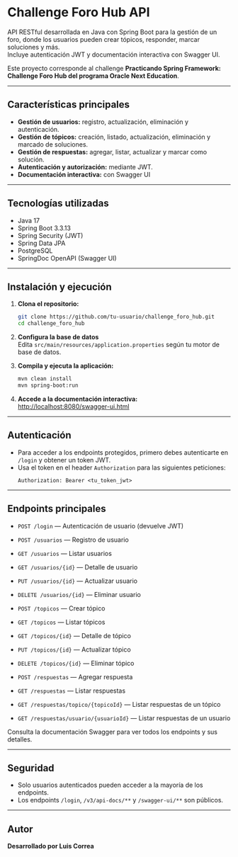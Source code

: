 # Challenge Foro Hub API

API RESTful desarrollada en Java con Spring Boot para la gestión de un foro, donde los usuarios pueden crear tópicos, responder, marcar soluciones y más.  
Incluye autenticación JWT y documentación interactiva con Swagger UI.

Este proyecto corresponde al challenge **Practicando Spring Framework: Challenge Foro Hub del programa Oracle Next Education**.

---

## Características principales

- **Gestión de usuarios:** registro, actualización, eliminación y autenticación.
- **Gestión de tópicos:** creación, listado, actualización, eliminación y marcado de soluciones.
- **Gestión de respuestas:** agregar, listar, actualizar y marcar como solución.
- **Autenticación y autorización:** mediante JWT.
- **Documentación interactiva:** con Swagger UI

---

## Tecnologías utilizadas

- Java 17
- Spring Boot 3.3.13
- Spring Security (JWT)
- Spring Data JPA
- PostgreSQL
- SpringDoc OpenAPI (Swagger UI)

---

## Instalación y ejecución

1. **Clona el repositorio:**
   ```sh
   git clone https://github.com/tu-usuario/challenge_foro_hub.git
   cd challenge_foro_hub
   ```

2. **Configura la base de datos**  
   Edita `src/main/resources/application.properties` según tu motor de base de datos.

3. **Compila y ejecuta la aplicación:**
   ```sh
   mvn clean install
   mvn spring-boot:run
   ```

4. **Accede a la documentación interactiva:**  
   [http://localhost:8080/swagger-ui.html](http://localhost:8080/swagger-ui.html)

---

## Autenticación

- Para acceder a los endpoints protegidos, primero debes autenticarte en `/login` y obtener un token JWT.
- Usa el token en el header `Authorization` para las siguientes peticiones:
  ```
  Authorization: Bearer <tu_token_jwt>
  ```

---

## Endpoints principales

- `POST /login` — Autenticación de usuario (devuelve JWT)
- `POST /usuarios` — Registro de usuario
- `GET /usuarios` — Listar usuarios
- `GET /usuarios/{id}` — Detalle de usuario
- `PUT /usuarios/{id}` — Actualizar usuario
- `DELETE /usuarios/{id}` — Eliminar usuario

- `POST /topicos` — Crear tópico
- `GET /topicos` — Listar tópicos
- `GET /topicos/{id}` — Detalle de tópico
- `PUT /topicos/{id}` — Actualizar tópico
- `DELETE /topicos/{id}` — Eliminar tópico

- `POST /respuestas` — Agregar respuesta
- `GET /respuestas` — Listar respuestas
- `GET /respuestas/topico/{topicoId}` — Listar respuestas de un tópico
- `GET /respuestas/usuario/{usuarioId}` — Listar respuestas de un usuario

Consulta la documentación Swagger para ver todos los endpoints y sus detalles.

---

## Seguridad

- Solo usuarios autenticados pueden acceder a la mayoría de los endpoints.
- Los endpoints `/login`, `/v3/api-docs/**` y `/swagger-ui/**` son públicos.

---

## Autor

**Desarrollado por Luis Correa**